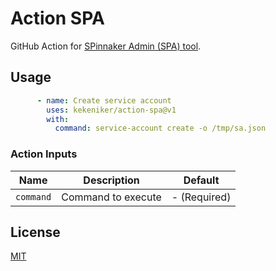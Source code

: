 # Action SPA

GitHub Action for [SPinnaker Admin (SPA) tool](https://github.com/kekeniker/spa).

## Usage

```yaml
      - name: Create service account
        uses: kekeniker/action-spa@v1
        with:
          command: service-account create -o /tmp/sa.json
```

### Action Inputs

| Name | Description | Default |
| --- | --- | --- |
| `command` | Command to execute | - (Required) |  

## License

[MIT](LICENSE)
